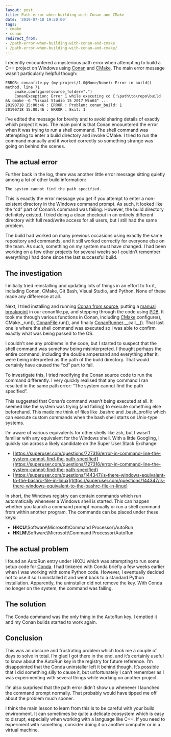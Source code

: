 ```yaml
---
layout: post
title: Path error when building with Conan and CMake
date: '2019-07-18 19:50:00'
tags:
- cmake
- conan
redirect_from:
- /path-error-when-building-with-conan-and-cmake
- /path-error-when-building-with-conan-and-cmake/
---
```


I recently encountered a mysterious path error when attempting to build a C++ project on Windows using [Conan](https://conan.io/) and [CMake](https://cmake.org/). The main error message wasn’t particularly helpful though:

```
ERROR: conanfile.py (my-project/1.0@None/None): Error in build() method, line 71
    cmake.configure(source_folder=".")
    ConanException: Error 1 while executing cd C:\path\to\repo\build && cmake -G "Visual Studio 15 2017 Win64" ...
20190718 15:00:46 : ERROR : Problem: conan_build: 1
20190718 15:00:46 : ERROR : Exit: 1
```

I’ve edited the message for brevity and to avoid sharing details of exactly which project it was. The main point is that Conan encountered the error when it was trying to run a shell command. The shell command was attempting to enter a build directory and invoke CMake. I tried to run the command manually and it worked correctly so something strange was going on behind the scenes.

## The actual error

Further back in the log, there was another little error message sitting quietly among a lot of other build information:

```
The system cannot find the path specified.
```

This is exactly the error message you get if you attempt to enter a non-existent directory in the Windows command prompt. As such, it looked like the “cd” part of Conan’s command was failing. However, the build directory definitely existed. I tried doing a clean checkout in an entirely different directory with full read/write access for all users, but I still had the same problem.

The build had worked on many previous occasions using exactly the same repository and commands, and it still worked correctly for everyone else on the team. As such, something on my system must have changed. I had been working on a few other projects for several weeks so I couldn’t remember everything I had done since the last successful build.

## The investigation

I initially tried reinstalling and updating lots of things in an effort to fix it, including Conan, CMake, Git Bash, Visual Studio, and Python. None of these made any difference at all.

Next, I tried installing and running [Conan from source](https://docs.conan.io/en/latest/installation.html#install-from-source), putting a [manual breakpoint](https://poweruser.blog/setting-a-breakpoint-in-python-438e23fe6b28) in our conanfile.py, and stepping through the code using [PDB](https://docs.python.org/3.7/library/pdb.html). It took me through various functions in Conan, including [CMake](https://github.com/conan-io/conan/blob/develop/conans/client/build/cmake.py).configure(), CMake.\_run(), [ConanFile](https://github.com/conan-io/conan/blob/develop/conans/model/conan_file.py).run(), and finally [ConanRunner](https://github.com/conan-io/conan/blob/develop/conans/client/runner.py).\_\_call\_\_(). That last one is where the shell command was executed so I was able to confirm exactly what was being passed to the OS.

I couldn’t see any problems in the code, but I started to suspect that the shell command was somehow being misinterpreted. I thought perhaps the entire command, including the double ampersand and everything after it, were being interpreted as the path of the build directory. That would certainly have caused the “cd” part to fail.

To investigate this, I tried modifying the Conan source code to run the command differently. I very quickly realised that any command I ran resulted in the same path error: “The system cannot find the path specified”.

This suggested that Conan’s command wasn’t being executed at all. It seemed like the system was trying (and failing) to execute something else beforehand. This made me think of files like .bashrc and .bash\_profile which can execute custom commands when the bash shell starts on Unix-type systems.

I’m aware of various equivalents for other shells like zsh, but I wasn’t familiar with any equivalent for the Windows shell. With a little Googling, I quickly ran across a likely candidate on the Super User Stack Exchange:

- [https://superuser.com/questions/727316/error-in-command-line-the-system-cannot-find-the-path-specified](https://superuser.com/questions/727316/error-in-command-line-the-system-cannot-find-the-path-specified)
- [https://superuser.com/questions/144347/is-there-windows-equivalent-to-the-bashrc-file-in-linux](https://superuser.com/questions/144347/is-there-windows-equivalent-to-the-bashrc-file-in-linux)

In short, the Windows registry can contain commands which run automatically whenever a Windows shell is started. This can happen whether you launch a command prompt manually or run a shell command from within another program. The commands can be placed under these keys:

- **HKCU**\Software\Microsoft\Command Processor\AutoRun
- **HKLM**\Software\Microsoft\Command Processor\AutoRun

## The actual problem

I found an AutoRun entry under HKCU which was attempting to run some setup code for [Conda](https://conda.io/). I had tinkered with Conda briefly a few weeks earlier when I was working with some Python code. However, I eventually decided not to use it so I uninstalled it and went back to a standard Python installation. Apparently, the uninstaller did not remove the key. With Conda no longer on the system, the command was failing.

## The solution

The Conda command was the only thing in the AutoRun key. I emptied it and my Conan builds started to work again.

## Conclusion

This was an obscure and frustrating problem which took me a couple of days to solve in total. I’m glad I got there in the end, and it’s certainly useful to know about the AutoRun key in the registry for future reference. I’m disappointed that the Conda uninstaller left it behind though. It’s possible that I did something silly to cause it, but unfortunately I can’t remember as I was experimenting with several things while working on another project.

I’m also surprised that the path error didn’t show up whenever I launched the command prompt normally. That probably would have tipped me off about the problem much sooner.

I think the main lesson to learn from this is to be careful with your build environment. It can sometimes be quite a delicate ecosystem which is easy to disrupt, especially when working with a language like C++. If you need to experiment with something, consider doing it on another computer or in a virtual machine.

